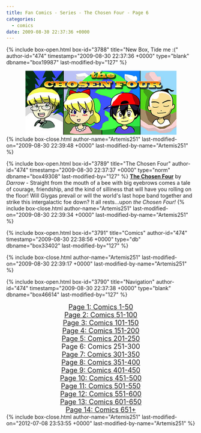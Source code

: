 ```yaml
---
title: Fan Comics - Series - The Chosen Four - Page 6
categories:
  - comics
date: 2009-08-30 22:37:36 +0000
---
```

{% include box-open.html box-id="3788" title="New Box, Tide me :(" author-id="474" timestamp="2009-08-30 22:37:36 +0000" type="blank" dbname="box19987" last-modified-by="127" %}
<center>
<img src="/comics/series/chosenfour/chosenfourbanner.jpg" />
</center>
{% include box-close.html author-name="Artemis251" last-modified-on="2009-08-30 22:39:48 +0000" last-modified-by-name="Artemis251" %}

{% include box-open.html box-id="3789" title="The Chosen Four" author-id="474" timestamp="2009-08-30 22:37:37 +0000" type="norm" dbname="box49308" last-modified-by="127" %}
<b><u>The Chosen Four</u></b> by <i>Darrow</i> - Straight from the mouth of a bee with big eyebrows comes a tale of courage, friendship, and the kind of silliness that will have you rolling on the floor!  Will Giygas prevail or will the world's last hope band together and strike this intergalactic foe down?  It all rests...upon <i>the Chosen Four!</i>
{% include box-close.html author-name="Artemis251" last-modified-on="2009-08-30 22:39:34 +0000" last-modified-by-name="Artemis251" %}

{% include box-open.html box-id="3791" title="Comics" author-id="474" timestamp="2009-08-30 22:38:56 +0000" type="db" dbname="box33402" last-modified-by="127" %}
<center><navigator search="`Content` LIKE 'Darrow%'" display="no" quantity="50" start="250" section="description" /><displaytor mode="twocolumnlist" /></center>
{% include box-close.html author-name="Artemis251" last-modified-on="2009-08-30 22:39:17 +0000" last-modified-by-name="Artemis251" %}

{% include box-open.html box-id="3790" title="Navigation" author-id="474" timestamp="2009-08-30 22:37:38 +0000" type="blank" dbname="box46614" last-modified-by="127" %}
<center>
<a href="http://starmen.net/comics/series/chosenfour/index.php"><font size="4">Page 1: Comics 1-50</font></a><br />
<a href="http://starmen.net/comics/series/chosenfour/index2.php"><font size="4">Page 2: Comics 51-100</font></a><br />
<a href="http://starmen.net/comics/series/chosenfour/index3.php"><font size="4">Page 3: Comics 101-150</font></a><br />
<a href="http://starmen.net/comics/series/chosenfour/index4.php"><font size="4">Page 4: Comics 151-200</font></a><br />
<a href="http://starmen.net/comics/series/chosenfour/index5.php"><font size="4">Page 5: Comics 201-250</font></a><br />
<font size="4">Page 6: Comics 251-300</font><br />
<a href="http://starmen.net/comics/series/chosenfour/index7.php"><font size="4">Page 7: Comics 301-350</font></a>
<br /><a href="http://starmen.net/comics/series/chosenfour/index8.php"><font size="4">Page 8: Comics 351-400</font></a>
<br /><a href="http://starmen.net/comics/series/chosenfour/index9.php"><font size="4">Page 9: Comics 401-450</font></a>
<br /><a href="http://starmen.net/comics/series/chosenfour/index10.php"><font size="4">Page 10: Comics 451-500</font></a>
<br /><a href="http://starmen.net/comics/series/chosenfour/index11.php"><font size="4">Page 11: Comics 501-550</font></a>
<br /><a href="http://starmen.net/comics/series/chosenfour/index12.php"><font size="4">Page 12: Comics 551-600</font></a>
<br /><a href="http://starmen.net/comics/series/chosenfour/index13.php"><font size="4">Page 13: Comics 601-650</font></a>
<br /><a href="http://starmen.net/comics/series/chosenfour/index14.php"><font size="4">Page 14: Comics 651+</font></a>
<!--
<br /><a href="http://starmen.net/comics/series/chosenfour/index10.php"><font size="4">Page 10: Comics 301+</font></a>
-->
</center>
{% include box-close.html author-name="Artemis251" last-modified-on="2012-07-08 23:53:55 +0000" last-modified-by-name="Artemis251" %}
